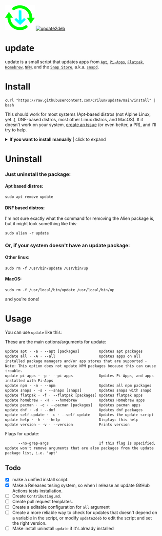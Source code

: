 ![logo](https://github.com/Crilum/update/blob/main/images/update_simple-100x100.png)
[![update2deb](https://github.com/Crilum/update/actions/workflows/update2deb.yml/badge.svg?branch=main)](https://github.com/Crilum/update/actions/workflows/update2deb.yml)
# update
update is a small script that updates apps from [`Apt`](https://en.wikipedia.org/wiki/APT_(software)),  [`Pi-Apps`](https://github.com/Botspot/pi-apps),     [`Flatpak`](https://www.flatpak.org/), [`Homebrew`](https://brew.sh), [`NPM`](https://npmjs.com), and the [`Snap Store`](https://snapcraft.io/), a.k.a. [`snapd`](https://snapcraft.io).




# Install

```
curl "https://raw.githubusercontent.com/Crilum/update/main/install" | bash
```

This should work for most systems (Apt-based distros (not Alpine Linux, yet..), DNF-based distros, most other Linux distros, and MacOS). If it doesn't work on your system, [create an issue](https://github.com/Crilum/update/issues/new) (or even better, a PR), and I'll try to help. 

 <details> 
 <summary><b>If you want to install manually</b> | click to expand</summary>

<h3>There are two different ways to download the script, the first one is easier, but you can use the second one if you want.</h3>

 <h4>Method 1. Use `wget` and download `update` directly, and copy the script to `/usr/local/bin/`:</h4>
    
 
1. Make sure `wget` is installed:
     
   ```
   sudo apt install wget
   ```  
 
2. Download the latest version of `update` with `wget`:
   
   ```
   version="$(curl -s https://api.github.com/repos/Crilum/update/releases/latest | grep -oP '"tag_name": "\K(.*)(?=")')"
   wget "https://github.com/Crilum/update/raw/v${version}/update"
   ```  
 
3. Move `update` to `/usr/local/bin/`:
  
   ``` 
   sudo mv update /usr/local/bin/update
   ```
 
4. Make `update` executable:
   
   ``` 
   sudo chmod +x /usr/local/bin/update
   ``` 
 ##
 
<h4> Method 2. Use `git clone` and copy the script to `/usr/local/bin/`:</h4>
     
1. Clone the latest release of the repository:
  
   ```
   version="$(curl -s https://api.github.com/repos/Crilum/update/releases/latest | grep -oP '"tag_name": "\K(.*)(?=")')"
   git clone https://github.com/Crilum/update/ -b $version
   ```
  
2. Or, if you have GitHub CLI:
  
   ```
   version="$(curl -s https://api.github.com/repos/Crilum/update/releases/latest | grep -oP '"tag_name": "\K(.*)(?=")')"
   gh repo clone Crilum/update -- -b $version
   ```

3. Copy the Update Script to `/usr/local/bin/`:
  
   ```
   cd update && sudo cp update /usr/local/bin/update
   ```

4. Make it executable:
  
   ```
   sudo chmod +x /usr/local/bin/update
   ```

5. Remove the cloned repository (This is optional):

     ```
     rm -rf update/
     ```

</details>

# Uninstall

### Just uninstall the package:

#### Apt based distros:

```
sudo apt remove update
```

#### DNF based distros:

I'm not sure exactly what the command for removing the Alien package is, but it might look something like this:
```
sudo alien -r update
```

### Or, if your system doesn't have an update package:

#### Other linux:
```
sudo rm -f /usr/bin/update /usr/bin/up
```
#### MacOS:

```
sudo rm -f /usr/local/bin/update /usr/local/bin/up
```

and you're done!


# Usage
You can use `update` like this:

These are the main options/arguments for update:
```
update apt · -a · --apt [packages]         Updates apt packages
update all · -A · --all                    Updates apps on all installed package managers and/or app stores that are supported - Note: This option does not update NPM packages because this can cause trouble.
update pi-apps · -p · --pi-apps            Updates Pi-Apps, and apps installed with Pi-Apps
update npm · -n · --npm                    Updates all npm packages
update snaps · -s · --snaps [snaps]        Updates snaps with snapd
update flatpak · -f · --flatpak [packages] Updates flatpak apps
update homebrew · -H · --homebrew          Updates Homebrew apps
update pacman · -c · --pacman [packages]   Updates pacman apps
update dnf · -d · --dnf                    Updates dnf packages
update self-update · -u · --self-update    Updates the update script
update help · -h · --help                  Displays this help
update version · -v · --version            Prints version
```
Flags for update:
```
      --no-grep-args                       If this flag is specified, update won't remove arguments that are also packages from the update package list, i.e. 'apt'
```


## Todo
- [X] make a unified install script.
- [x] Make a Releases tesing system, so when I release an update GitHub Actions tests installation.
- [ ] Create `Contributing.md`.
- [ ] Create pull request templates.
- [ ] Create a editable configuration for `all` argument
- [ ] Create a more reliable way to check for updates that doesn't depend on a variable in the script, or modify `update2deb` to edit the script and set the right version.
- [ ] Make install uninstall `update` if it's already installed
